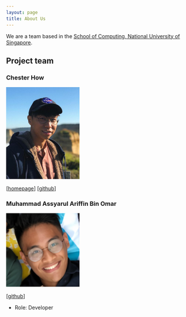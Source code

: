 ```yaml
---
layout: page
title: About Us
---
```


We are a team based in the [School of Computing, National University of Singapore](http://www.comp.nus.edu.sg).

## Project team

### Chester How

<img src="images/chesterhow.png" width="200px">

[[homepage](https://chester.how)]
[[github](https://github.com/chesterhow)]

### Muhammad Assyarul Ariffin Bin Omar

<img src="images/assyarul.png" width="200px">

[[github](https://github.com/assyarul)]
* Role: Developer
